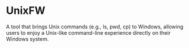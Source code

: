 # UnixFW
 A tool that brings Unix commands (e.g., ls, pwd, cp) to Windows, allowing users to enjoy a Unix-like command-line experience directly on their Windows system.
